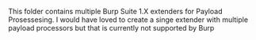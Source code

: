 This folder contains multiple Burp Suite 1.X extenders for Payload Prosessesing.
I would have loved to create a singe extender with multiple payload processors but that is currently not supported by Burp
